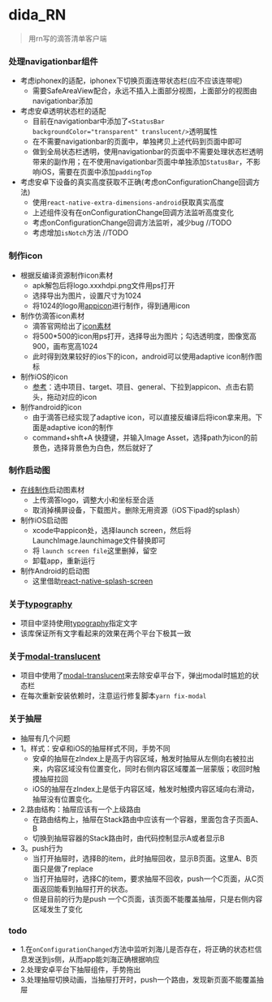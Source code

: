 # dida_RN

>  用rn写的滴答清单客户端

### 处理navigationbar组件
- 考虑iphonex的适配，iphonex下切换页面连带状态栏(应不应该连带呢)
    - 需要SafeAreaView配合，永远不插入上面部分视图，上面部分的视图由navigationbar添加
- 考虑安卓透明状态栏的适配
    - 目前在navigationbar中添加了`<StatusBar backgroundColor="transparent" translucent/>`透明属性
    - 在不需要navigationbar的页面中，单独拷贝上述代码到页面中即可
    - 做到全局状态栏透明，使用navigationbar的页面中不需要处理状态栏透明带来的副作用；在不使用navigationbar页面中单独添加`StatusBar`，不影响iOS，需要在页面中添加`paddingTop`
- 考虑安卓下设备的真实高度获取不正确(考虑onConfigurationChange回调方法)
    - 使用`react-native-extra-dimensions-android`获取真实高度
    - 上述组件没有在onConfigurationChange回调方法监听高度变化
    - 考虑onConfigurationChange回调方法监听，减少bug //TODO
    - 考虑增加`isNotch`方法 //TODO
### 制作icon
- 根据反编译资源制作icon素材
    - apk解包后将logo.xxxhdpi.png文件用ps打开
    - 选择导出为图片，设置尺寸为1024
    - 将1024的logo用[appicon](https://icon.wuruihong.com)进行制作，得到通用icon
- 制作仿滴答icon素材
    - 滴答官网给出了[icon素材](https://s3.cn-north-1.amazonaws.com.cn/appest-public/download/press.zip)
    - 将500*500的icon用ps打开，选择导出为图片；勾选透明度，图像宽高900，画布宽高1024
    - 此时得到效果较好的ios下的icon，android可以使用adaptive icon制作图标
- 制作iOS的icon
    - [参考](https://www.jianshu.com/p/2e6756c4c7be)：选中项目、target、项目、general、下拉到appicon、点击右箭头，拖动对应的icon
- 制作android的icon
    - 由于滴答已经实现了adaptive icon，可以直接反编译后将icon拿来用。下面是adaptive icon的制作
    - command+shft+A 快捷键，并输入Image Asset，选择path为icon的前景色，选择背景色为白色，然后就好了
### 制作启动图
- [在线制作](https://icon.wuruihong.com/splash)启动图素材
    - 上传滴答logo，调整大小和坐标至合适
    - 取消掉横屏设备，下载图片。删除无用资源（iOS下ipad的splash）
- 制作iOS启动图
    - xcode中appicon处，选择launch screen，然后将LaunchImage.launchimage文件替换即可
    - 将 `launch screen file`这里删掉，留空
    - 卸载app，重新运行
- 制作Android的启动图
    - 这里借助[react-native-splash-screen](https://github.com/crazycodeboy/react-native-splash-screen)

### 关于[typography](react-native-typography)
- 项目中坚持使用[typography](react-native-typography)指定文字
- 该库保证所有文字看起来的效果在两个平台下极其一致

### 关于[modal-translucent](react-native-modal-translucent)
- 项目中使用了[modal-translucent](react-native-modal-translucent)来去除安卓平台下，弹出modal时尴尬的状态栏
- 在每次重新安装依赖时，注意运行修复脚本`yarn fix-modal`

### 关于抽屉
- 抽屉有几个问题
- 1。样式：安卓和iOS的抽屉样式不同，手势不同
    - 安卓的抽屉在zIndex上是高于内容区域，触发时抽屉从左侧向右被拉出来，内容区域没有位置变化，同时右侧内容区域覆盖一层蒙版；收回时触摸抽屉拉回
    - iOS的抽屉在zIndex上是低于内容区域，触发时触摸内容区域向右滑动，抽屉没有位置变化。
- 2.路由结构：抽屉应该有一个上级路由
    - 在路由结构上，抽屉在Stack路由中应该有一个容器，里面包含子页面A、B
    - 切换到抽屉容器的Stack路由时，由代码控制显示A或者显示B
- 3。push行为
    - 当打开抽屉时，选择B的item，此时抽屉回收，显示B页面。这里A、B页面只是做了replace
    - 当打开抽屉时，选择C的item，要求抽屉不回收，push一个C页面，从C页面返回能看到抽屉打开的状态。
    - 但是目前的行为是push 一个C页面，该页面不能覆盖抽屉，只是右侧内容区域发生了变化

### todo
- 1.在`onConfigurationChanged`方法中监听刘海儿是否存在，将正确的状态栏信息发送到js侧，从而app能刘海正确根据响应
- 2.处理安卓平台下抽屉组件，手势拖出
- 3.处理抽屉切换动画，当抽屉打开时，push一个路由，发现新页面不能覆盖抽屉
